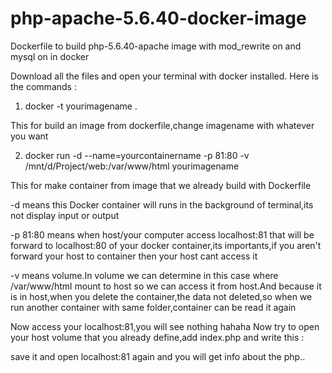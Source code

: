 # php-apache-5.6.40-docker-image
Dockerfile to build php-5.6.40-apache image with mod_rewrite on and mysql on in docker

Download all the files and open your terminal with docker installed.
Here is the commands :
1. docker -t yourimagename .

This for build an image from dockerfile,change imagename with whatever you want

2. docker run -d --name=yourcontainername -p 81:80 -v /mnt/d/Project/web:/var/www/html yourimagename

This for make container from image that we already build with Dockerfile

-d means this Docker container will runs in the background of terminal,its not display input or output

-p 81:80 means when host/your computer access localhost:81 that will be forward to localhost:80 of your docker container,its importants,if you aren't forward your host to container then your host cant access it

-v means volume.In volume we can determine in this case where /var/www/html mount to host so we can access it from host.And because it is in host,when you delete the container,the data not deleted,so when we run another container with same folder,container can be read it again

Now access your localhost:81,you will see nothing hahaha
Now try to open your host volume that you already define,add index.php and write this :
<?php phpinfo(); ?>
save it and open localhost:81 again and you will get info about the php..
